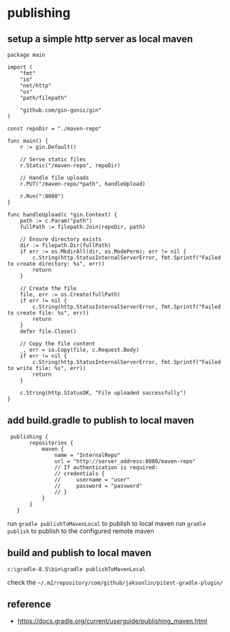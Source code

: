 # publishing


## setup a simple http server as local maven

```golang
package main

import (
	"fmt"
	"io"
	"net/http"
	"os"
	"path/filepath"

	"github.com/gin-gonic/gin"
)

const repoDir = "./maven-repo"

func main() {
	r := gin.Default()

	// Serve static files
	r.Static("/maven-repo", repoDir)

	// Handle file uploads
	r.PUT("/maven-repo/*path", handleUpload)

	r.Run(":8080")
}

func handleUpload(c *gin.Context) {
	path := c.Param("path")
	fullPath := filepath.Join(repoDir, path)

	// Ensure directory exists
	dir := filepath.Dir(fullPath)
	if err := os.MkdirAll(dir, os.ModePerm); err != nil {
		c.String(http.StatusInternalServerError, fmt.Sprintf("Failed to create directory: %s", err))
		return
	}

	// Create the file
	file, err := os.Create(fullPath)
	if err != nil {
		c.String(http.StatusInternalServerError, fmt.Sprintf("Failed to create file: %s", err))
		return
	}
	defer file.Close()

	// Copy the file content
	_, err = io.Copy(file, c.Request.Body)
	if err != nil {
		c.String(http.StatusInternalServerError, fmt.Sprintf("Failed to write file: %s", err))
		return
	}

	c.String(http.StatusOK, "File uploaded successfully")
}
```

## add build.gradle to publish to local maven

```
 publishing {
       repositories {
           maven {
               name = "InternalRepo"
               url = "http://server_address:8080/maven-repo"
               // If authentication is required:
               // credentials {
               //     username = "user"
               //     password = "password"
               // }
           }
       }
   }
```

run `gradle publishToMavenLocal` to publish to local maven
run `gradle publish` to publish to the configured remote maven

## build and publish to local maven

`c:\gradle-8.5\bin\gradle publishToMavenLocal`

check the `~/.m2/repository/com/github/jaksonlin/pitest-gradle-plugin/`

## reference

- https://docs.gradle.org/current/userguide/publishing_maven.html
